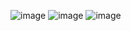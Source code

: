 ![image](https://github.com/nassimmninou/location/assets/130867963/71fa28b9-10ec-42e6-a50d-aa8bbdb16d07)
![image](https://github.com/nassimmninou/location/assets/130867963/f018b320-d400-4243-888c-b7c978d74d95)
![image](https://github.com/nassimmninou/location/assets/130867963/37695791-d9f2-463a-a26e-71c2ca755e69)

